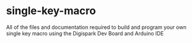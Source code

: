 # single-key-macro
All of the files and documentation required to build and program your own single key macro using the Digispark Dev Board and Arduino IDE
